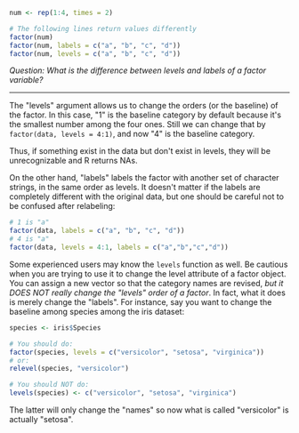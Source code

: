 ```r
num <- rep(1:4, times = 2)

# The following lines return values differently
factor(num)
factor(num, labels = c("a", "b", "c", "d"))
factor(num, levels = c("a", "b", "c", "d"))
```

_Question: What is the difference between levels and labels of a factor variable?_

---

The "levels" argument allows us to change the orders (or the baseline) of the factor. In this case, "1" is the baseline category by default because it's the smallest number among the four ones. Still we can change that by `factor(data, levels = 4:1)`, and now "4" is the baseline category.

Thus, if something exist in the data but don't exist in levels, they will be unrecognizable and R returns NAs.

On the other hand, "labels" labels the factor with another set of character strings, in the same order as levels. It doesn't matter if the labels are completely different with the original data, but one should be careful not to be confused after relabeling:

```r
# 1 is "a"
factor(data, labels = c("a", "b", "c", "d"))
# 4 is "a"
factor(data, levels = 4:1, labels = c("a","b","c","d"))  
```

Some experienced users may know the `levels` function as well. Be cautious when you are trying to use it to change the level attribute of a factor object. You can assign a new vector so that the category names are revised, *but it DOES NOT really change the "levels" order of a factor*. In fact, what it does is merely change the "labels". For instance, say you want to change the baseline among species among the iris dataset:

```r
species <- iris$Species

# You should do:
factor(species, levels = c("versicolor", "setosa", "virginica"))
# or:
relevel(species, "versicolor")

# You should NOT do:
levels(species) <- c("versicolor", "setosa", "virginica")
```

The latter will only change the "names" so now what is called "versicolor" is actually "setosa".
